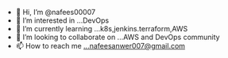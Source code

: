 - 👋 Hi, I’m @nafees00007
- 👀 I’m interested in ...DevOps
- 🌱 I’m currently learning ...k8s,jenkins.terraform,AWS
- 💞️ I’m looking to collaborate on ...AWS and DevOps community
- 📫 How to reach me ...nafeesanwer007@gmail.com

<!---
nafees00007/nafees00007 is a ✨ special ✨ repository because its `README.md` (this file) appears on your GitHub profile.
You can click the Preview link to take a look at your changes.
--->
